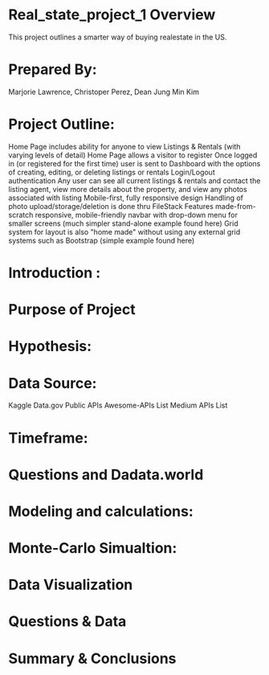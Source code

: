 # Real_state_project_1 Overview
This project outlines a smarter way of buying realestate in the US. 
# Prepared By:
Marjorie Lawrence, 
Christoper Perez, 
Dean Jung Min Kim
# Project Outline:
Home Page includes ability for anyone to view Listings & Rentals (with varying levels of detail)
Home Page allows a visitor to register 
Once logged in (or registered for the first time) user is sent to Dashboard with the options of creating, editing, or deleting listings or rentals
Login/Logout authentication
Any user can see all current listings & rentals and contact the listing agent, view more details about the property, and view any photos associated with listing
Mobile-first, fully responsive design
Handling of photo upload/storage/deletion is done thru FileStack
Features made-from-scratch responsive, mobile-friendly navbar with drop-down menu for smaller screens (much simpler stand-alone example found here)
Grid system for layout is also "home made" without using any external grid systems such as Bootstrap (simple example found here)
# Introduction :
# Purpose of Project
# Hypothesis:
# Data Source:
Kaggle
Data.gov
Public APIs
Awesome-APIs List
Medium APIs List
# Timeframe:
# Questions and Dadata.world
# Modeling and calculations:
# Monte-Carlo Simualtion:
# Data Visualization
# Questions & Data
# Summary & Conclusions
